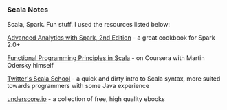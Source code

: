 ### Scala Notes

Scala, Spark. Fun stuff. I used the resources listed below:

[Advanced Analytics with Spark, 2nd Edition](http://github.com/sryza/aas) - a great cookbook for Spark 2.0+

[Functional Programming Principles in Scala](http://www.coursera.org/learn/progfun1) - on Coursera with Martin Odersky himself

[Twitter's Scala School](http://twitter.github.io/scala_school/) - a quick and dirty intro to Scala syntax, more suited towards programmers with some Java experience

[underscore.io](http://underscore.io/books/) - a collection of free, high quality ebooks